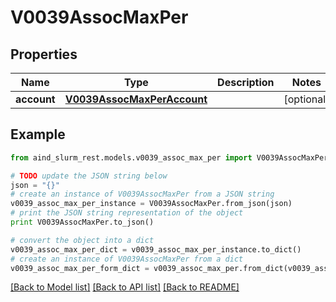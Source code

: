 # V0039AssocMaxPer


## Properties

Name | Type | Description | Notes
------------ | ------------- | ------------- | -------------
**account** | [**V0039AssocMaxPerAccount**](V0039AssocMaxPerAccount.md) |  | [optional] 

## Example

```python
from aind_slurm_rest.models.v0039_assoc_max_per import V0039AssocMaxPer

# TODO update the JSON string below
json = "{}"
# create an instance of V0039AssocMaxPer from a JSON string
v0039_assoc_max_per_instance = V0039AssocMaxPer.from_json(json)
# print the JSON string representation of the object
print V0039AssocMaxPer.to_json()

# convert the object into a dict
v0039_assoc_max_per_dict = v0039_assoc_max_per_instance.to_dict()
# create an instance of V0039AssocMaxPer from a dict
v0039_assoc_max_per_form_dict = v0039_assoc_max_per.from_dict(v0039_assoc_max_per_dict)
```
[[Back to Model list]](../README.md#documentation-for-models) [[Back to API list]](../README.md#documentation-for-api-endpoints) [[Back to README]](../README.md)


